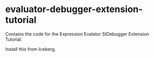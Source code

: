 # evaluator-debugger-extension-tutorial

Contains the code for the Expression Evalator StDebugger Extension Tutorial.

Install this from Iceberg.
